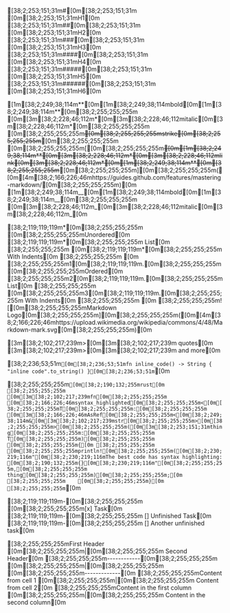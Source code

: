 [38;2;253;151;31m#[0m[38;2;253;151;31m [0m[38;2;253;151;31mH1[0m
[38;2;253;151;31m##[0m[38;2;253;151;31m [0m[38;2;253;151;31mH2[0m
[38;2;253;151;31m###[0m[38;2;253;151;31m [0m[38;2;253;151;31mH3[0m
[38;2;253;151;31m####[0m[38;2;253;151;31m [0m[38;2;253;151;31mH4[0m
[38;2;253;151;31m#####[0m[38;2;253;151;31m [0m[38;2;253;151;31mH5[0m
[38;2;253;151;31m######[0m[38;2;253;151;31m [0m[38;2;253;151;31mH6[0m

[1m[38;2;249;38;114m**[0m[1m[38;2;249;38;114mbold[0m[1m[38;2;249;38;114m**[0m[38;2;255;255;255m [0m[3m[38;2;228;46;112m*[0m[3m[38;2;228;46;112mitalic[0m[3m[38;2;228;46;112m*[0m[38;2;255;255;255m [0m[38;2;255;255;255m~~[0m[38;2;255;255;255mstrike[0m[38;2;255;255;255m~~[0m[38;2;255;255;255m [0m[38;2;255;255;255m[[0m[38;2;255;255;255m~~[0m[1m[38;2;249;38;114m**[0m[3m[38;2;228;46;112m*[0m[3m[38;2;228;46;112mlink[0m[3m[38;2;228;46;112m*[0m[1m[38;2;249;38;114m**[0m[38;2;255;255;255m~~[0m[38;2;255;255;255m][0m[38;2;255;255;255m([0m[4m[38;2;166;226;46mhttps://guides.github.com/features/mastering-markdown/[0m[38;2;255;255;255m)[0m
[1m[38;2;249;38;114m__[0m[1m[38;2;249;38;114mbold[0m[1m[38;2;249;38;114m__[0m[38;2;255;255;255m [0m[3m[38;2;228;46;112m_[0m[3m[38;2;228;46;112mitalic[0m[3m[38;2;228;46;112m_[0m

[38;2;119;119;119m*[0m[38;2;255;255;255m [0m[38;2;255;255;255mUnordered[0m
[38;2;119;119;119m*[0m[38;2;255;255;255m List[0m
[38;2;255;255;255m  [0m[38;2;119;119;119m*[0m[38;2;255;255;255m With Indents[0m
[38;2;255;255;255m  [0m
[38;2;255;255;255m1[0m[38;2;119;119;119m.[0m[38;2;255;255;255m [0m[38;2;255;255;255mOrdered[0m
[38;2;255;255;255m2[0m[38;2;119;119;119m.[0m[38;2;255;255;255m List[0m
[38;2;255;255;255m  [0m[38;2;255;255;255m3[0m[38;2;119;119;119m.[0m[38;2;255;255;255m With Indents[0m
[38;2;255;255;255m  [0m
[38;2;255;255;255m![[0m[38;2;255;255;255mMarkdown Logo[0m[38;2;255;255;255m][0m[38;2;255;255;255m([0m[4m[38;2;166;226;46mhttps://upload.wikimedia.org/wikipedia/commons/4/48/Markdown-mark.svg[0m[38;2;255;255;255m)[0m

[3m[38;2;102;217;239m>[0m[3m[38;2;102;217;239m quotes[0m
[3m[38;2;102;217;239m>[0m[3m[38;2;102;217;239m and more[0m

[38;2;236;53;51m`[0m[38;2;236;53;51mfn inline_code() -> String { "inline code".to_string() }[0m[38;2;236;53;51m`[0m

[38;2;255;255;255m```[0m[38;2;190;132;255mrust[0m
[38;2;255;255;255m    [0m[3m[38;2;102;217;239mfn[0m[38;2;255;255;255m [0m[38;2;166;226;46msyntax_highlighted[0m[38;2;255;255;255m<[0m[38;2;255;255;255mT[0m[38;2;255;255;255m:[0m[38;2;255;255;255m [0m[3m[38;2;166;226;46mAsRef[0m[38;2;255;255;255m<[0m[38;2;249;38;114m&[0m[3m[38;2;102;217;239mstr[0m[38;2;255;255;255m>[0m[38;2;255;255;255m>[0m[38;2;255;255;255m([0m[3m[38;2;253;151;31mthing[0m[38;2;255;255;255m:[0m[38;2;255;255;255m T[0m[38;2;255;255;255m)[0m[38;2;255;255;255m [0m[38;2;255;255;255m{[0m
[38;2;255;255;255m        [0m[38;2;255;255;255mprintln![0m[38;2;255;255;255m([0m[38;2;230;219;116m"[0m[38;2;230;219;116mThe best code has syntax highlighting: [0m[38;2;190;132;255m{}[0m[38;2;230;219;116m"[0m[38;2;255;255;255m,[0m[38;2;255;255;255m thing[0m[38;2;255;255;255m)[0m[38;2;255;255;255m;[0m
[38;2;255;255;255m    [0m[38;2;255;255;255m}[0m
[38;2;255;255;255m```[0m

[38;2;119;119;119m-[0m[38;2;255;255;255m [0m[38;2;255;255;255m[x] Task[0m
[38;2;119;119;119m-[0m[38;2;255;255;255m [] Unfinished Task[0m
[38;2;119;119;119m-[0m[38;2;255;255;255m [] Another unfinished task[0m

[38;2;255;255;255mFirst Header [0m[38;2;255;255;255m|[0m[38;2;255;255;255m Second Header[0m
[38;2;255;255;255m------------[0m[38;2;255;255;255m [0m[38;2;255;255;255m|[0m[38;2;255;255;255m [0m[38;2;255;255;255m-------------[0m
[38;2;255;255;255mContent from cell 1 [0m[38;2;255;255;255m|[0m[38;2;255;255;255m Content from cell 2[0m
[38;2;255;255;255mContent in the first column [0m[38;2;255;255;255m|[0m[38;2;255;255;255m Content in the second column[0m
